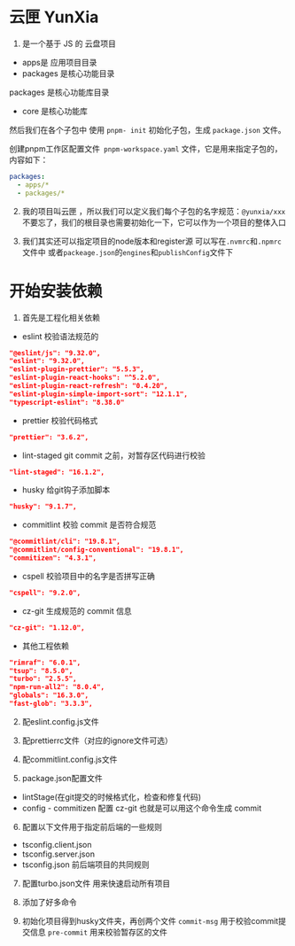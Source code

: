 # 云匣 YunXia

1. 是一个基于 JS 的 云盘项目

- apps是 应用项目目录
- packages 是核心功能目录

packages 是核心功能库目录

- core 是核心功能库

然后我们在各个子包中 使用 `pnpm- init` 初始化子包，生成 `package.json` 文件。

创建pnpm工作区配置文件` pnpm-workspace.yaml` 文件，它是用来指定子包的，内容如下：

```yaml
packages:
  - apps/*
  - packages/*
```

2. 我的项目叫云匣 ，所以我们可以定义我们每个子包的名字规范：`@yunxia/xxx`
   不要忘了，我们的根目录也需要初始化一下，它可以作为一个项目的整体入口

3. 我们其实还可以指定项目的node版本和register源
   可以写在`.nvmrc`和`.npmrc`文件中
   或者`packeage.json`的`engines`和`publishConfig`文件下

# 开始安装依赖

1. 首先是工程化相关依赖

- eslint 校验语法规范的

```json
"@eslint/js": "9.32.0",
"eslint": "9.32.0",
"eslint-plugin-prettier": "5.5.3",
"eslint-plugin-react-hooks": "^5.2.0",
"eslint-plugin-react-refresh": "0.4.20",
"eslint-plugin-simple-import-sort": "12.1.1",
"typescript-eslint": "8.38.0"
```

- prettier 校验代码格式

```json
"prettier": "3.6.2",
```

- lint-staged git commit 之前，对暂存区代码进行校验

```json
"lint-staged": "16.1.2",
```

- husky 给git钩子添加脚本

```json
"husky": "9.1.7",
```

- commitlint 校验 commit 是否符合规范

```json
"@commitlint/cli": "19.8.1",
"@commitlint/config-conventional": "19.8.1",
"commitizen": "4.3.1",
```

- cspell 校验项目中的名字是否拼写正确

```json
"cspell": "9.2.0",
```

- cz-git 生成规范的 commit 信息

```json
"cz-git": "1.12.0",
```

- 其他工程依赖

```json
"rimraf": "6.0.1",
"tsup": "8.5.0",
"turbo": "2.5.5",
"npm-run-all2": "8.0.4",
"globals": "16.3.0",
"fast-glob": "3.3.3",
```

2. 配eslint.config.js文件
3. 配prettierrc文件（对应的ignore文件可选）
4. 配commitlint.config.js文件

5. package.json配置文件

- lintStage(在git提交的时候格式化，检查和修复代码)
- config - commitizen 配置 cz-git 也就是可以用这个命令生成 commit

6. 配置以下文件用于指定前后端的一些规则

- tsconfig.client.json
- tsconfig.server.json
- tsconfig.json 前后端项目的共同规则

7. 配置turbo.json文件
   用来快速启动所有项目

8. 添加了好多命令

9. 初始化项目得到husky文件夹，再创两个文件
   `commit-msg`
   用于校验commit提交信息
   `pre-commit`
   用来校验暂存区的文件
